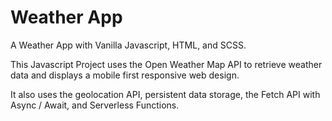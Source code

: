 # Weather App

A Weather App with Vanilla Javascript, HTML, and SCSS. 

This Javascript Project uses the Open Weather Map API to retrieve weather data and displays a mobile first responsive web design. 

It also uses the geolocation API, persistent data storage, the Fetch API with Async / Await, and Serverless Functions. 